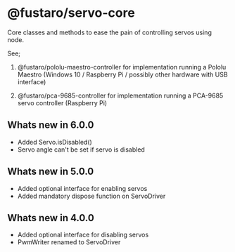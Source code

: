 # @fustaro/servo-core

Core classes and methods to ease the pain of controlling servos using node.

See;

1. @fustaro/pololu-maestro-controller
    for implementation running a Pololu Maestro (Windows 10 / Raspberry Pi / possibly other hardware with USB interface)

2. @fustaro/pca-9685-controller
    for implementation running a PCA-9685 servo controller (Raspberry Pi)

## Whats new in 6.0.0

- Added Servo.isDisabled()
- Servo angle can't be set if servo is disabled

## Whats new in 5.0.0

- Added optional interface for enabling servos
- Added mandatory dispose function on ServoDriver

## Whats new in 4.0.0

- Added optional interface for disabling servos
- PwmWriter renamed to ServoDriver